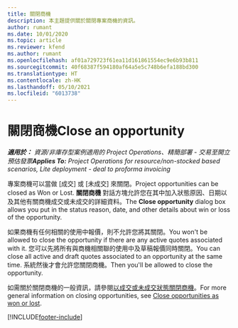 ```yaml
---
title: 關閉商機
description: 本主題提供關於關閉專案商機的資訊。
author: rumant
ms.date: 10/01/2020
ms.topic: article
ms.reviewer: kfend
ms.author: rumant
ms.openlocfilehash: af01a729723f61ea11d161861554ec9e6b93b811
ms.sourcegitcommit: 40f68387f594180af64a5e5c748b6efa188bd300
ms.translationtype: HT
ms.contentlocale: zh-HK
ms.lasthandoff: 05/10/2021
ms.locfileid: "6013738"
---
```

# <a name="close-an-opportunity"></a><span data-ttu-id="5298b-103">關閉商機</span><span class="sxs-lookup"><span data-stu-id="5298b-103">Close an opportunity</span></span>

<span data-ttu-id="5298b-104">_**適用於：** 資源/非庫存型案例適用的 Project Operations、精簡部署 - 交易至開立預估發票_</span><span class="sxs-lookup"><span data-stu-id="5298b-104">_**Applies To:** Project Operations for resource/non-stocked based scenarios, Lite deployment - deal to proforma invoicing_</span></span>

<span data-ttu-id="5298b-105">專案商機可以當做 [成交] 或 [未成交] 來關閉。</span><span class="sxs-lookup"><span data-stu-id="5298b-105">Project opportunities can be closed as Won or Lost.</span></span> <span data-ttu-id="5298b-106">**關閉商機** 對話方塊允許您在其中加入狀態原因、日期以及其他有關商機成交或未成交的詳細資料。</span><span class="sxs-lookup"><span data-stu-id="5298b-106">The **Close opportunity** dialog box allows you put in the status reason, date, and other details about win or loss of the opportunity.</span></span>

<span data-ttu-id="5298b-107">如果商機有任何相關的使用中報價，則不允許您將其關閉。</span><span class="sxs-lookup"><span data-stu-id="5298b-107">You won't be allowed to close the opportunity if there are any active quotes associated with it.</span></span> <span data-ttu-id="5298b-108">您可以先將所有與商機相關聯的使用中及草稿報價同時關閉。</span><span class="sxs-lookup"><span data-stu-id="5298b-108">You can close all active and draft quotes associated to an opportunity at the same time.</span></span> <span data-ttu-id="5298b-109">系統然後才會允許您關閉商機。</span><span class="sxs-lookup"><span data-stu-id="5298b-109">Then you'll be allowed to close the opportunity.</span></span>

<span data-ttu-id="5298b-110">如需關於關閉商機的一般資訊，請參閱[以成交或未成交狀態關閉商機](/dynamics365/sales-enterprise/close-opportunity-won-lost-sales)。</span><span class="sxs-lookup"><span data-stu-id="5298b-110">For more general information on closing opportunities, see [Close opportunities as won or lost](/dynamics365/sales-enterprise/close-opportunity-won-lost-sales).</span></span>


[!INCLUDE[footer-include](../includes/footer-banner.md)]